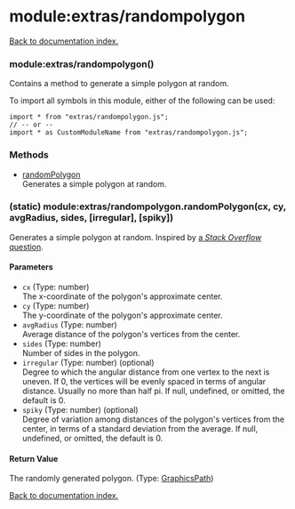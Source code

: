 # module:extras/randompolygon

[Back to documentation index.](index.md)

<a name='extras_randompolygon'></a>
### module:extras/randompolygon()

Contains a method to generate a simple polygon at random.

To import all symbols in this module, either of the following can be used:

    import * from "extras/randompolygon.js";
    // -- or --
    import * as CustomModuleName from "extras/randompolygon.js";

### Methods

* [randomPolygon](#extras_randompolygon.randomPolygon)<br>Generates a simple polygon at random.

<a name='extras_randompolygon.randomPolygon'></a>
### (static) module:extras/randompolygon.randomPolygon(cx, cy, avgRadius, sides, [irregular], [spiky])

Generates a simple polygon at random.
Inspired by [a _Stack Overflow_ question](http://stackoverflow.com/questions/8997099).

#### Parameters

* `cx` (Type: number)<br>The x-coordinate of the polygon's approximate center.
* `cy` (Type: number)<br>The y-coordinate of the polygon's approximate center.
* `avgRadius` (Type: number)<br>Average distance of the polygon's vertices from the center.
* `sides` (Type: number)<br>Number of sides in the polygon.
* `irregular` (Type: number) (optional)<br>Degree to which the angular distance from one vertex to the next is uneven. If 0, the vertices will be evenly spaced in terms of angular distance. Usually no more than half pi. If null, undefined, or omitted, the default is 0.
* `spiky` (Type: number) (optional)<br>Degree of variation among distances of the polygon's vertices from the center, in terms of a standard deviation from the average. If null, undefined, or omitted, the default is 0.

#### Return Value

The randomly generated polygon. (Type: <a href="GraphicsPath.md">GraphicsPath</a>)

[Back to documentation index.](index.md)
